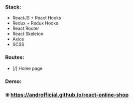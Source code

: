 ### Stack:
* ReactJS + React Hooks
* Redux + Redux Hooks
* React Router 
* React Skeleton
* Axios
* SCSS

### Routes:
- [/] Home page

### Demo:
### :sparkle: https://androfficial.github.io/react-online-shop
